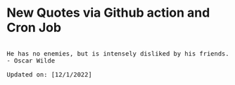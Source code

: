 # New Quotes via Github action and Cron Job

<pre>
<!-- #quote -->
He has no enemies, but is intensely disliked by his friends.
- Oscar Wilde

Updated on: [12/1/2022]
<!-- #quoteEnd -->
</pre>
